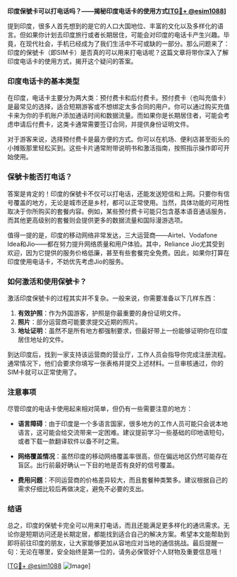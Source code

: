 **印度保號卡可以打电话吗？——揭秘印度电话卡的使用方式[[TG💪+ @esim1088](https://t.me/s/esim1088)]**

提到印度，很多人首先想到的是它的人口大国地位、丰富的文化以及多样化的语言。但如果你计划去印度旅行或者长期居住，可能会对印度的电话卡产生兴趣。毕竟，在现代社会，手机已经成为了我们生活中不可或缺的一部分。那么问题来了：印度的保號卡（即SIM卡）是否真的可以用来打电话呢？这篇文章将带你深入了解印度电话卡的使用方式，揭开这个疑问的答案。

### 印度电话卡的基本类型

在印度，电话卡主要分为两大类：预付费卡和后付费卡。预付费卡（也叫充值卡）是最常见的选择，适合短期游客或不想绑定太多合同的用户。你可以通过购买充值卡来为你的手机账户添加通话时间和数据流量。而如果你是长期居住者，可能会考虑申请后付费卡，这类卡通常需要签订合同，并提供身份证明文件。

对于游客来说，选择预付费卡是最方便的方式。你可以在机场、便利店甚至街头的小摊贩那里轻松买到。这些卡片通常附带说明书和激活指南，按照指示操作即可开始使用。

### 保號卡能否打电话？

答案是肯定的！印度的保號卡不仅可以打电话，还能发送短信和上网。只要你有信号覆盖的地方，无论是城市还是乡村，都可以正常使用。当然，具体功能的可用性取决于你所购买的套餐内容。例如，某些预付费卡可能只包含基本语音通话服务，而其他更高级别的套餐则会提供更多的数据流量和国际漫游选项。

值得一提的是，印度的移动网络非常发达，三大运营商——Airtel、Vodafone Idea和Jio——都在努力提升网络质量和用户体验。其中，Reliance Jio尤其受到欢迎，因为它提供的服务价格低廉，甚至有些套餐完全免费。因此，如果你打算在印度使用电话卡，不妨优先考虑Jio的服务。

### 如何激活和使用保號卡？

激活印度保號卡的过程其实并不复杂。一般来说，你需要准备以下几样东西：

1. **有效护照**：作为外国游客，护照是你最重要的身份证明文件。
2. **照片**：部分运营商可能要求提交近期的照片。
3. **地址证明**：虽然不是所有地方都强制要求，但最好带上一份能够证明你在印度居住地址的文件。

到达印度后，找到一家支持该运营商的营业厅，工作人员会指导你完成注册流程。通常情况下，他们会要求你填写一张表格并提交上述材料。一旦审核通过，你的SIM卡就可以正常使用了。

### 注意事项

尽管印度的电话卡使用起来相对简单，但仍有一些需要注意的地方：

- **语言障碍**：由于印度是一个多语言国家，很多地方的工作人员可能只会说本地语言，这可能会给交流带来一定困难。建议提前学习一些基础的印地语短句，或者下载一款翻译软件以备不时之需。
  
- **网络覆盖情况**：虽然印度的移动网络覆盖率很高，但在偏远地区仍然可能存在盲区。出行前最好确认一下目的地是否有良好的信号覆盖。

- **费用问题**：不同运营商的价格差异较大，而且套餐种类繁多。建议根据自己的需求仔细比较后再做决定，避免不必要的支出。

### 结语

总之，印度的保號卡完全可以用来打电话，而且还能满足更多样化的通讯需求。无论你是短期访问还是长期定居，都能找到适合自己的解决方案。希望本文能帮助到即将前往印度的朋友，让大家能够更加从容地应对当地的通信挑战。最后提醒一句：无论在哪里，安全始终是第一位的，请务必保管好个人财物及重要信息哦！

[[TG💪+ @esim1088](https://t.me/s/esim1088) ![Image](https://i.postimg.cc/4NQfJmqS/Snipaste-2025-05-13-00-14-12.png)]